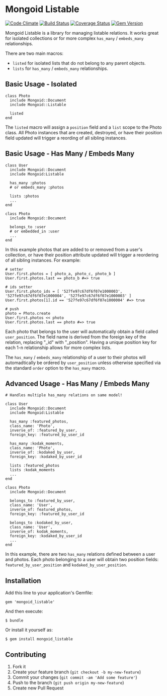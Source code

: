 # Mongoid Listable
[![Code Climate](https://codeclimate.com/github/richardcalahan/mongoid_listable.png)](https://codeclimate.com/github/richardcalahan/mongoid_listable)
[![Build Status](https://travis-ci.org/richardcalahan/mongoid_listable.png?branch=master)](https://travis-ci.org/richardcalahan/mongoid_listable)
[![Coverage Status](https://coveralls.io/repos/richardcalahan/mongoid_listable/badge.png?branch=master)](https://coveralls.io/r/richardcalahan/mongoid_listable?branch=master)
[![Gem Version](https://badge.fury.io/rb/mongoid_listable.png)](http://badge.fury.io/rb/mongoid_listable)

Mongoid Listable is a library for managing listable relations. It works great for isolated collections or for more complex `has_many` / `embeds_many` relationships.

There are two main macros:   

* `listed` for isolated lists that do not belong to any parent objects.   
* `lists`  for `has_many` / `embeds_many` relationships.


## Basic Usage - Isolated

    class Photo
      include Mongoid::Document
      include Mongoid::Listable
      
      listed
    end
    
The `listed` macro will assign a `position` field and a `list` scope to the Photo class. All Photo instances that are
created, destroyed, or have their position field updated will trigger a reording of all sibling instances. 
    
    
## Basic Usage - Has Many / Embeds Many


    class User
      include Mongoid::Document
      include Mongoid:Listable
    
      has_many :photos
      # or embeds_many :photos
      
      lists :photos
      ...
    end
    
    class Photo
      include Mongoid::Document
      
      belongs_to :user
      # or embedded_in :user
      ...
    end
    
In this example photos that are added to or removed from a user's collection, or have their position attribute updated
will trigger a reordering of all sibling instances. For example:

    # setter
    User.first.photos = [ photo_a, photo_c, photo_b ]
    User.first.photos.last == photo_b #=> true
    
    # ids setter
    User.first.photo_ids = [ '527fe97c67df6f07e1000003', '527fe97c67df6f07e1000004', '527fe97c67df6f07e1000003' ]
    User.first.photos[1].id == '527fe97c67df6f07e1000004' #=> true
    
    # push
    photo = Photo.create
    User.first.photos << photo
    User.first.photos.last == photo #=> true
    
    

Each photo that belongs to the user will automatically obtain a field called `user_position`. The field name
is derived from the foreign key of the relation, replacing "\_id" with "_position". Having a unique position key
for each 1-n relationship allows for more complex lists.  

The `has_many` / `embeds_many` relationship of a user to their photos will automadtically be ordered by `user_position` unless otherwise specified
via the standard `order` option to the `has_many` macro. 
    
## Advanced Usage - Has Many / Embeds Many

    # Handles multiple has_many relations on same model!
    
    class User
      include Mongoid::Document
      include Mongoid:Listable
    
      has_many :featured_photos, 
      class_name: 'Photo', 
      inverse_of: :featured_by_user, 
      foreign_key: :featured_by_user_id
      
      has_many :kodak_moments, 
      class_name: 'Photo', 
      inverse_of: :kodaked_by_user, 
      foreign_key: :kodaked_by_user_id
      
      lists :featured_photos
      lists :kodak_moments
      ...
    end
    
    class Photo
      include Mongoid::Document
      
      belongs_to :featured_by_user, 
      class_name: 'User', 
      inverse_of: featured_photos, 
      foreign_key: :featured_by_user_id
      
      belongs_to :kodaked_by_user, 
      class_name: 'User', 
      inverse_of: kodak_moments, 
      foreign_key: :kodaked_by_user_id
      ...
    end
    
    
In this example, there are two `has_many` relations defined between a user and photos. Each photo belonging to a user will 
obtain two position fields: `featured_by_user_position` and `kodaked_by_user_position`.


## Installation

Add this line to your application's Gemfile:

    gem 'mongoid_listable'

And then execute:

    $ bundle

Or install it yourself as:

    $ gem install mongoid_listable

## Contributing

1. Fork it
2. Create your feature branch (`git checkout -b my-new-feature`)
3. Commit your changes (`git commit -am 'Add some feature'`)
4. Push to the branch (`git push origin my-new-feature`)
5. Create new Pull Request
